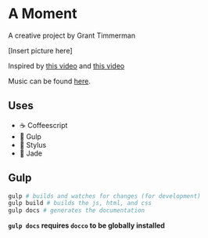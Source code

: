 # A Moment

A creative project by Grant Timmerman

[Insert picture here]

Inspired by [this video](https://www.youtube.com/watch?v=FNxiFOUKpZ4) and [this video](https://www.youtube.com/watch?v=XdaKTnqotbE)

Music can be found [here](http://www.wikiloops.com/backingtrack-jam-11615.php).

## Uses
- :coffee: Coffeescript
- :tropical_fish: Gulp
- :lipstick: Stylus
- :gem: Jade

## Gulp

```sh
gulp # builds and watches for changes (for development)
gulp build # builds the js, html, and css
gulp docs # generates the documentation
```

**`gulp docs` requires `docco` to be globally installed**